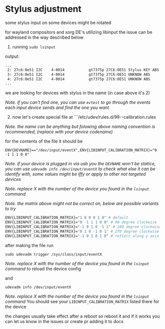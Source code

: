 # Stylus adjustment

some stylus input on some devices might be rotated

for wayland compositors and xorg DE's utilizing libinput the issue can be addressed in the way described below

1. running ```sudo lsinput```

output:
```bash
...         
 2: 27c6:0e51 I2C    4-0014           gt7375p 27C6:0E51 Stylus KEY ABS MSC     
 3: 27c6:0e51 I2C    4-0014           gt7375p 27C6:0E51 UNKNOW ABS             
 4: 27c6:0e51 I2C    4-0014           gt7375p 27C6:0E51 UNKNOW ABS             
...
```
we are looking for devices with stylus in the name (in case above it's 2)

_Note. if you can't find one, you can use ```evtest``` to go through the events each input device sends and find the one you want_

2. now let's create special file at ```/etc/udev/rules.d/99-<name>-calibration.rules

_Note. the name can be anything but folowing above naming convention is recommended, (replace <name> with your device codename)_

for the contents of the file it should be
```
ENV{DEVNAME}=="/dev/input/eventX",ENV{LIBINPUT_CALIBRATION_MATRIX}="0 -1 1 1 0 0"
```
_Note. if your device is plugged in via usb you the ```DEVNAME``` won't be statice, you can use ```udevadm info /dev/input/eventX``` to check what else it can be identify with, some values might be iffy or apply to other not targeted devices_

_Note. replace X with the number of the device you found in the ```lsinput``` command_

_Note. the matrix above might not be correct on, below are possible variants to try_
```bash
ENV{LIBINPUT_CALIBRATION_MATRIX}="1 0 0 0 1 0" # default
ENV{LIBINPUT_CALIBRATION_MATRIX}="0 -1 1 1 0 0" # 90 degree clockwise
ENV{LIBINPUT_CALIBRATION_MATRIX}="-1 0 1 0 -1 1" # 180 degree clockwise
ENV{LIBINPUT_CALIBRATION_MATRIX}="0 1 0 -1 0 1" # 270 degree clockwise
ENV{LIBINPUT_CALIBRATION_MATRIX}="-1 0 1 0 1 0" # reflect along y axis
```

after making the file run
```
sudo udevadm trigger /sys/class/input/eventX
```
_Note. replace X with the number of the device you found in the ```lsinput``` command_
to reload the device config

and 
```
udevadm info /dev/input/eventX
```
_Note. replace X with the number of the device you found in the ```lsinput``` command_
You should see your ```LIBINPUT_CALIBRATION_MATRIX``` listed there for the device

the changes usually take effect after a reboot
so reboot it and if it works you can let us know in the issues or create pr adding it to docs